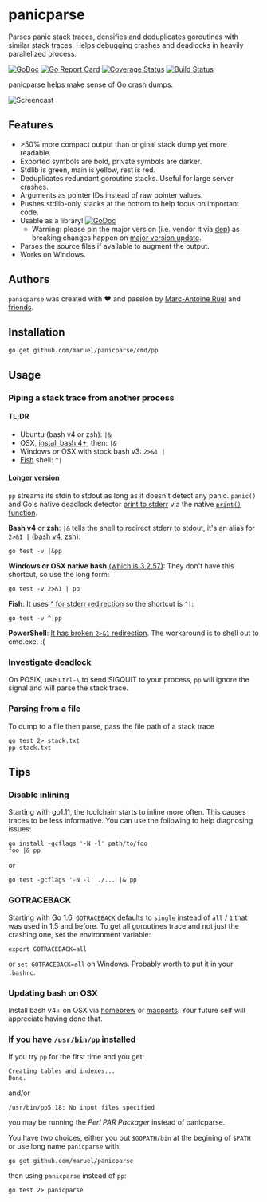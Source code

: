 # panicparse

Parses panic stack traces, densifies and deduplicates goroutines with similar
stack traces. Helps debugging crashes and deadlocks in heavily parallelized
process.

[![GoDoc](https://godoc.org/github.com/maruel/panicparse/stack?status.svg)](https://godoc.org/github.com/maruel/panicparse/stack)
[![Go Report Card](https://goreportcard.com/badge/github.com/maruel/panicparse)](https://goreportcard.com/report/github.com/maruel/panicparse)
[![Coverage Status](https://codecov.io/gh/maruel/panicparse/graph/badge.svg)](https://codecov.io/gh/maruel/panicparse)
[![Build Status](https://travis-ci.org/maruel/panicparse.svg)](https://travis-ci.org/maruel/panicparse)


panicparse helps make sense of Go crash dumps:

![Screencast](https://raw.githubusercontent.com/wiki/maruel/panicparse/parse.gif "Screencast")


## Features

   * &gt;50% more compact output than original stack dump yet more readable.
   * Exported symbols are bold, private symbols are darker.
   * Stdlib is green, main is yellow, rest is red.
   * Deduplicates redundant goroutine stacks. Useful for large server crashes.
   * Arguments as pointer IDs instead of raw pointer values.
   * Pushes stdlib-only stacks at the bottom to help focus on important code.
   * Usable as a library!
     [![GoDoc](https://godoc.org/github.com/maruel/panicparse/stack?status.svg)](https://godoc.org/github.com/maruel/panicparse/stack)
     * Warning: please pin the major version (i.e. vendor it via
       [dep](https://github.com/golang/dep)) as breaking changes happen on
       [major version update](https://semver.org/).
   * Parses the source files if available to augment the output.
   * Works on Windows.


## Authors

`panicparse` was created with ❤️️ and passion by [Marc-Antoine
Ruel](https://github.com/maruel) and
[friends](https://github.com/maruel/panicparse/graphs/contributors).


## Installation

    go get github.com/maruel/panicparse/cmd/pp


## Usage

### Piping a stack trace from another process

#### TL;DR

   * Ubuntu (bash v4 or zsh): `|&`
   * OSX, [install bash 4+](README.md#updating-bash-on-osx), then: `|&`
   * Windows _or_ OSX with stock bash v3: `2>&1 |`
   * [Fish](http://fishshell.com/) shell: `^|`


#### Longer version

`pp` streams its stdin to stdout as long as it doesn't detect any panic.
`panic()` and Go's native deadlock detector [print to
stderr](https://golang.org/src/runtime/panic1.go) via the native [`print()`
function](https://golang.org/pkg/builtin/#print).


**Bash v4** or **zsh**: `|&` tells the shell to redirect stderr to stdout,
it's an alias for `2>&1 |` ([bash
v4](https://www.gnu.org/software/bash/manual/bash.html#Pipelines),
[zsh](http://zsh.sourceforge.net/Doc/Release/Shell-Grammar.html#Simple-Commands-_0026-Pipelines)):

    go test -v |&pp


**Windows or OSX native bash** [(which is
3.2.57)](http://meta.ath0.com/2012/02/05/apples-great-gpl-purge/): They don't
have this shortcut, so use the long form:

    go test -v 2>&1 | pp


**Fish**: It uses [^ for stderr
redirection](http://fishshell.com/docs/current/tutorial.html#tut_pipes_and_redirections)
so the shortcut is `^|`:

    go test -v ^|pp


**PowerShell**: [It has broken `2>&1` redirection](https://connect.microsoft.com/PowerShell/feedback/details/765551/in-powershell-v3-you-cant-redirect-stderr-to-stdout-without-generating-error-records). The workaround is to shell out to cmd.exe. :(


### Investigate deadlock

On POSIX, use `Ctrl-\` to send SIGQUIT to your process, `pp` will ignore
the signal and will parse the stack trace.


### Parsing from a file

To dump to a file then parse, pass the file path of a stack trace

    go test 2> stack.txt
    pp stack.txt


## Tips

### Disable inlining

Starting with go1.11, the toolchain starts to inline more often. This causes
traces to be less informative. You can use the following to help diagnosing
issues:

    go install -gcflags '-N -l' path/to/foo
    foo |& pp

or

    go test -gcflags '-N -l' ./... |& pp


### GOTRACEBACK

Starting with Go 1.6, [`GOTRACEBACK`](https://golang.org/pkg/runtime/) defaults
to `single` instead of `all` / `1` that was used in 1.5 and before. To get all
goroutines trace and not just the crashing one, set the environment variable:

    export GOTRACEBACK=all

or `set GOTRACEBACK=all` on Windows. Probably worth to put it in your `.bashrc`.


### Updating bash on OSX

Install bash v4+ on OSX via [homebrew](http://brew.sh) or
[macports](https://www.macports.org/). Your future self will appreciate having
done that.


### If you have `/usr/bin/pp` installed

If you try `pp` for the first time and you get:

    Creating tables and indexes...
    Done.

and/or

    /usr/bin/pp5.18: No input files specified

you may be running the _Perl PAR Packager_ instead of panicparse.

You have two choices, either you put `$GOPATH/bin` at the begining of `$PATH` or
use long name `panicparse` with:

    go get github.com/maruel/panicparse

then using `panicparse` instead of `pp`:

    go test 2> panicparse
